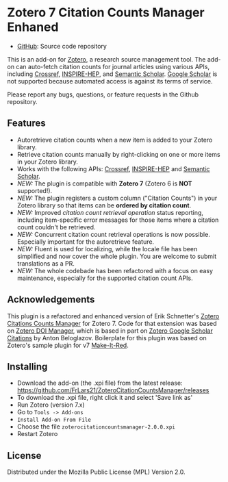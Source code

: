 # Zotero 7 Citation Counts Manager Enhaned

- [GitHub](https://github.com/FrLars21/ZoteroCitationCountsManager): Source
  code repository

This is an add-on for [Zotero](https://www.zotero.org), a research source management tool. The add-on can auto-fetch citation counts for journal articles using various APIs, including [Crossref](https://www.crossref.org), [INSPIRE-HEP](https://inspirehep.net), and [Semantic Scholar](https://www.semanticscholar.org). [Google Scholar](https://scholar.google.com) is not supported because automated access is against its terms of service.

Please report any bugs, questions, or feature requests in the Github repository.

## Features

- Autoretrieve citation counts when a new item is added to your Zotero library.
- Retrieve citation counts manually by right-clicking on one or more items in your Zotero library.
- Works with the following APIs: [Crossref](https://www.crossref.org), [INSPIRE-HEP](https://inspirehep.net) and [Semantic Scholar](https://www.semanticscholar.org).
- _NEW:_ The plugin is compatible with **Zotero 7** (Zotero 6 is **NOT** supported!).
- _NEW:_ The plugin registers a custom column ("Citation Counts") in your Zotero library so that items can be **ordered by citation count**.
- _NEW:_ Improved _citation count retrieval operation_ status reporting, including item-specific error messages for those items where a citation count couldn't be retrieved.
- _NEW:_ Concurrent citation count retrieval operations is now possible. Especially important for the autoretrieve feature.
- _NEW:_ Fluent is used for localizing, while the locale file has been simplified and now cover the whole plugin. You are welcome to submit translations as a PR.
- _NEW:_ The whole codebade has been refactored with a focus on easy maintenance, especially for the supported citation count APIs.

## Acknowledgements

This plugin is a refactored and enhanced version of Erik Schnetter's [Zotero Citations Counts Manager](https://github.com/eschnett/zotero-citationcounts) for Zotero 7. Code for that extension was based on [Zotero DOI Manager](https://github.com/bwiernik/zotero-shortdoi), which is based in part on [Zotero Google Scholar Citations](https://github.com/beloglazov/zotero-scholar-citations) by Anton Beloglazov.
Boilerplate for this plugin was based on Zotero's sample plugin for v7 [Make-It-Red](https://github.com/zotero/make-it-red).

## Installing

- Download the add-on (the .xpi file) from the latest release: https://github.com/FrLars21/ZoteroCitationCountsManager/releases
- To download the .xpi file, right click it and select 'Save link as'
- Run Zotero (version 7.x)
- Go to `Tools -> Add-ons`
- `Install Add-on From File`
- Choose the file `zoterocitationcountsmanager-2.0.0.xpi`
- Restart Zotero

## License

Distributed under the Mozilla Public License (MPL) Version 2.0.
